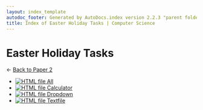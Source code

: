 ```yaml
---
layout: index_template
autodoc_footer: Generated by AutoDocs.index version 2.2.3 "parent folders in indexes *should* now display properly" ⓒ Starwort, 2020
title: Index of Easter Holiday Tasks | Computer Science
---
```


# **Easter Holiday Tasks**

← [Back to Paper 2](..)

- [![HTML file](https://img.icons8.com/windows/512/03dac6/regular-document.png) All](./Paper_2/easter_holiday_tasks/all.html)
- [![HTML file](https://img.icons8.com/windows/512/03dac6/regular-document.png) Calculator](./Paper_2/easter_holiday_tasks/calculator.html)
- [![HTML file](https://img.icons8.com/windows/512/03dac6/regular-document.png) Dropdown](./Paper_2/easter_holiday_tasks/dropdown.html)
- [![HTML file](https://img.icons8.com/windows/512/03dac6/regular-document.png) Textfile](./Paper_2/easter_holiday_tasks/textfile.html)
